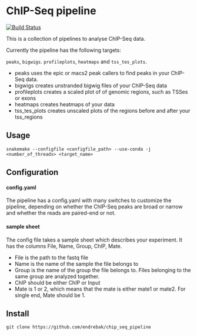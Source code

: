 # ChIP-Seq pipeline

[![Build Status](https://travis-ci.org/biocore-ntnu/chip_seq_pipeline.svg?branch=master)](https://travis-ci.org/biocore-ntnu/chip_seq_pipeline)

This is a collection of pipelines to analyse ChIP-Seq data.

Currently the pipeline has the following targets:

`peaks`, `bigwigs`. `profileplots`, `heatmaps` and `tss_tes_plots`.

* peaks uses the epic or macs2 peak callers to find peaks in your ChIP-Seq data.
* bigwigs creates unstranded bigwig files of your ChIP-Seq data
* profileplots creates a scaled plot of of genomic regions, such as TSSes or exons
* heatmaps creates heatmaps of your data
* tss\_tes\_plots creates unscaled plots of the regions before and after your tss_regions

## Usage

`snakemake --configfile <configfile_path> --use-conda -j <number_of_threads> <target_name>`

## Configuration

#### config.yaml

The pipeline has a config.yaml with many switches to customize the pipeline,
depending on whether the ChIP-Seq peaks are broad or narrow and whether the
reads are paired-end or not.

#### sample sheet

The config file takes a sample sheet which describes your experiment. It has the
columns File, Name, Group, ChIP, Mate.

* File is the path to the fastq file
* Name is the name of the sample the file belongs to
* Group is the name of the group the file belongs to. Files belonging to the
  same group are analyzed together.
* ChIP should be either ChIP or Input
* Mate is 1 or 2, which means that the mate is either mate1 or mate2. For single
  end, Mate should be 1.

## Install

```
git clone https://github.com/endrebak/chip_seq_pipeline
```

